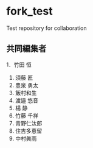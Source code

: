 # fork_test
Test repository for collaboration

## 共同編集者
1．竹田 恒　　
1. 須藤 匠  
1. 豊泉 勇太  
1. 飯村和生  
1. 渡邉 悠音  
1. 楊 静  
1. 竹藤 千祥  
1. 青野仁汰郎   
1. 住吉多恵留    
1. 中村眞雨
